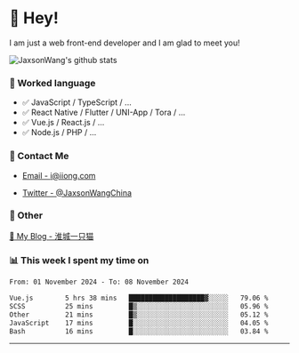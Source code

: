 # 👋 Hey!

I am just a web front-end developer and I am glad to meet you!

![JaxsonWang's github stats](https://github-readme-stats.vercel.app/api?username=JaxsonWang&&show_icons=true&&title_color=1abc9c&&icon_color=1abc9c)


### 📝 Worked language

- ✅ JavaScript / TypeScript / ...
- ✅ React Native / Flutter / UNI-App / Tora / ...
- ✅ Vue.js / React.js / ...
- ✅ Node.js / PHP / ...

### 📮 Contact Me

- [Email - i@iiong.com](mailto:i@iiong.com)

- [Twitter - @JaxsonWangChina](https://twitter.com/JaxsonWangChina)

### 🤪 Other

[📌 My Blog - 淮城一只猫](https://iiong.com)

### 📊 This week I spent my time on

<!--START_SECTION:waka-->

```txt
From: 01 November 2024 - To: 08 November 2024

Vue.js        5 hrs 38 mins   ███████████████████▓░░░░░   79.06 %
SCSS          25 mins         █▒░░░░░░░░░░░░░░░░░░░░░░░   05.96 %
Other         21 mins         █▒░░░░░░░░░░░░░░░░░░░░░░░   05.12 %
JavaScript    17 mins         █░░░░░░░░░░░░░░░░░░░░░░░░   04.05 %
Bash          16 mins         █░░░░░░░░░░░░░░░░░░░░░░░░   03.84 %
```

<!--END_SECTION:waka-->

---
